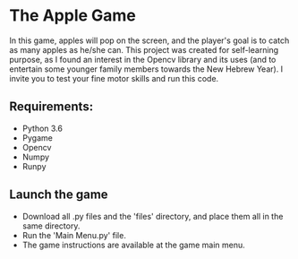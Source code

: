 # The Apple Game
In this game, apples will pop on the screen, and the player's goal is to catch as many apples as he/she can.
This project was created for self-learning purpose, as I found an interest in the Opencv library and its uses (and to entertain some younger family members towards the New Hebrew Year).
I invite you to test your fine motor skills and run this code.

## Requirements:
* Python 3.6
* Pygame
* Opencv
* Numpy
* Runpy

## Launch the game
* Download all .py files and the 'files' directory, and place them all in the same directory.
* Run the 'Main Menu.py' file.
* The game instructions are available at the game main menu.

